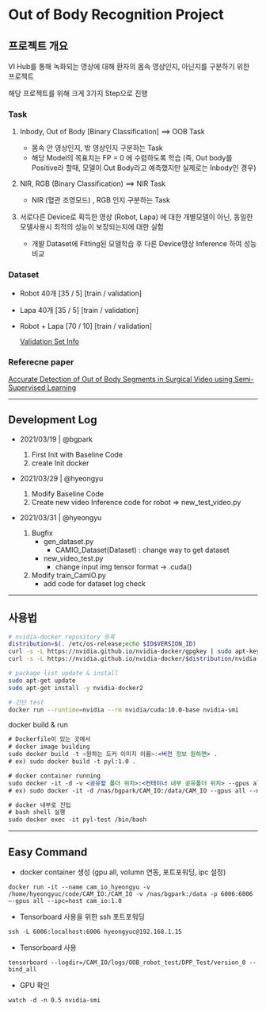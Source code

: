 # Out of Body Recognition Project

## 프로젝트 개요
VI Hub를 통해 녹화되는 영상에 대해 환자의 몸속 영상인지, 아닌지를 구분하기 위한 프로젝트

해당 프로젝트를 위해 크게 3가지 Step으로 진행

### Task
1. Inbody, Out of Body [Binary Classification] ==> OOB Task
    - 몸속 안 영상인지, 밖 영상인지 구분하는 Task
    - 해당 Model의 목표치는 FP = 0 에 수렴하도록 학습 (즉, Out body를 Positive라 할때, 모델이 Out Body라고 예측했지만 실제로는 Inbody인 경우) 
2. NIR, RGB (Binary Classification) ==> NIR Task
    - NIR (혈관 조영모드) , RGB 인지 구분하는 Task

3. 서로다른 Device로 획득한 영상 (Robot, Lapa) 에 대한 개별모델이 아닌, 동일한 모델사용시 최적의 성능이 보장되는지에 대한 실험
    - 개뱔 Dataset에 Fitting된 모델학습 후 다른 Device영상 Inference 하여 성능비교

### Dataset
- Robot 40개 [35 / 5] [train / validation]
- Lapa 40개 [35 / 5] [train / validation]
- Robot + Lapa [70 / 10] [train / validation]
    
    [Validation Set Info](https://www.nature.com/articles/s41598-020-79173-6.epdf?sharing_token=57pWgB367cI5coHzkZUDR9RgN0jAjWel9jnR3ZoTv0MCV8TIltOg1hyPQGUx3RpjykRBW7tAmqhJCZlzxL0s2NSSWKMZpEM3UFO4sTQKqx7neUFX9oBn_x6p5BDC04YK7SP82L6tnjqWQ_lomdL75_4pkUeZjpjF_9ZzkYi6Fhg%3D)

### Referecne paper
[Accurate Detection of Out of Body Segments in Surgical
Video using Semi-Supervised Learning](http://proceedings.mlr.press/v121/zohar20a/zohar20a.pdf)

--- 
## Development Log
- 2021/03/19 | @bgpark
    1. First Init with Baseline Code
    2. create Init docker

- 2021/03/29 | @hyeongyu
    1. Modify Baseline Code
    2. Create new video Inference code for robot => new_test_video.py

- 2021/03/31 | @hyeongyu
    1. Bugfix
        - gen_dataset.py
            - CAMIO_Dataset(Dataset) : change way to get dataset
        - new_video_test.py
            - change input img tensor format -> .cuda()
    2. Modify train_CamIO.py
        - add code for dataset log check
---

## 사용법
```bash
# nvidia-docker repository 등록
distribution=$(. /etc/os-release;echo $ID$VERSION_ID)
curl -s -L https://nvidia.github.io/nvidia-docker/gpgkey | sudo apt-key add -
curl -s -L https://nvidia.github.io/nvidia-docker/$distribution/nvidia-docker.list | sudo tee /etc/apt/sources.list.d/nvidia-docker.list

# package list update & install
sudo apt-get update
sudo apt-get install -y nvidia-docker2

# 간단 test
docker run --runtime=nvidia --rm nvidia/cuda:10.0-base nvidia-smi
```

docker build & run

```jsx
# Dockerfile이 있는 곳에서
# docker image building
sudo docker build -t <원하는 도커 이미지 이름>:<버전 정보 원하면> .
# ex) sudo docker build -t pyl:1.0 .

# docker container running
sudo docker -it -d -v <공유할 폴더 위치>:<컨테이너 내부 공유폴더 위치> --gpus all --name <원하는 컨테이너 이름> <실행하길 원하는 도커 이미지>
# ex) sudo docker -it -d /nas/bgpark/CAM_IO:/data/CAM_IO --gpus all --name pyl-test pyl:1.0

# docker 내부로 진입
# bash shell 실행
sudo docker exec -it pyl-test /bin/bash
```
--- 
## Easy Command
- docker container 생성 (gpu all, volumn 연동, 포트포워딩, ipc 설정)
```shell
docker run -it --name cam_io_hyeongyu -v /home/hyeongyuc/code/CAM_IO:/CAM_IO -v /nas/bgpark:/data -p 6006:6006  —-gpus all --ipc=host cam_io:1.0
```

- Tensorboard 사용을 위한 ssh 포트포워딩
```shell
ssh -L 6006:localhost:6006 hyeongyuc@192.168.1.15
```

- Tensorboard 사용
```shell
tensorboard --logdir=/CAM_IO/logs/OOB_robot_test/DPP_Test/version_0 --bind_all
```

- GPU 확인
```shell
watch -d -n 0.5 nvidia-smi
